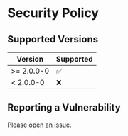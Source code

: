 # Security Policy

## Supported Versions

| Version    | Supported          |
| ---------- | ------------------ |
| >= 2.0.0-0 | :white_check_mark: |
| < 2.0.0-0  | :x:                |

## Reporting a Vulnerability

Please [open an issue](https://github.com/vuepress-theme-hope/vuepress-theme-hope/issues/new?assignees=Mister-Hope&labels=bug&template=bug_report.md&title=%5BBug%5D).

